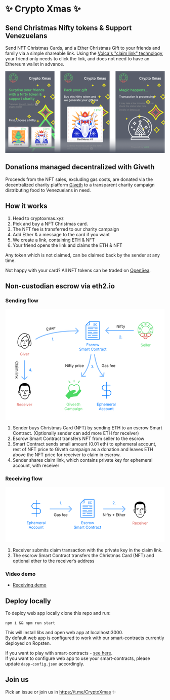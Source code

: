 # ✨ Crypto Xmas ✨


## Send Christmas Nifty tokens & Support Venezuelans

Send NFT Christmas Cards, and a Ether Christmas Gift to your friends and family via a simple shareable link. Using the [Volca's "claim link" technology](https://volca.tech/), your friend only needs to click the link, and does not need to have an Ethereum wallet in advance.  

![Send](/public/cryptoxmas_repo_cover.png)

## Donations managed decentralized with Giveth

Proceeds from the NFT sales, excluding gas costs, are donated via the decentralized charity platform [Giveth](https://giveth.io/) to a transparent charity campaign distributing food to Venezuelans in need.  

## How it works

1) Head to cryptoxmas.xyz
2) Pick and buy a NFT Christmas card.
3) The NFT fee is transferred to our charity campaign
3) Add Ether & a message to the card if you want
4) We create a link, containing ETH & NFT
5) Your friend opens the link and claims the ETH & NFT

Any token which is not claimed, can be claimed back by the sender at any time.

Not happy with your card? All NFT tokens can be traded on [OpenSea](https://opensea.io/).

## Non-custodian escrow via eth2.io


### Sending flow

![Send](/public/buy_flow_server-less.png)

1. Sender buys Christmas Card (NFT) by sending ETH to an escrow Smart Contract. (Optionally sender can add more ETH for receiver)
2. Escrow Smart Contract transfers NFT from seller to the escrow
3. Smart Contract sends small amount (0.01 eth) to ephemeral account, rest of NFT price to Giveth campaign as a donation and leaves ETH above the NFT price for receiver to claim in escrow. 
4. Sender shares claim link, which contains private key for ephemeral account, with receiver


### Receiving flow

![Receive](/public/claim_flow_server-less.png)

1. Receiver submits claim transaction with the private key in the claim link.
2. The escrow Smart Contract transfers the Christmas Card (NFT) and optional ether to the receiver’s address

### Video demo 
* [Receiving demo](https://twitter.com/dobrokhvalov/status/1071440314169208834)

## Deploy locally

To deploy web app locally clone this repo and run: 
```
npm i && npm run start
```
This will install libs and open web app at localhost:3000.  
By default web app is configured to work with our smart-contracts currently deployed on Ropsten.  
  
If you want to play with smart-contracts - [see here](https://github.com/VolcaTech/cryptoxmas.xyz/blob/master/cryptoxmas-contracts).  
If you want to configure web app to use your smart-contracts, please update `dapp-config.json` accordingly.

## Join us

Pick an issue or join us in https://t.me/CryptoXmas ✨

